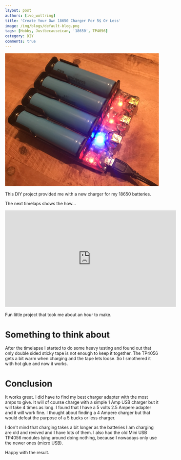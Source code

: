 ```yaml
---
layout: post
authors: [ivo_woltring]
title: 'Create Your Own 18650 Charger For 5$ Or Less'
image: /img/blogs/default-blog.png
tags: [Hobby, Justbecauseican, '18650', TP4056]
category: DIY
comments: true
---
```


![Charger](/img/blogs/2018/create-your-own-18650-charger-for-5$-or-less/Charger.jpg)

This DIY project provided me with a new charger for my 18650 batteries.

<!-- more -->

The next timelaps shows the how...

<iframe width="560" height="315" src="https://www.youtube.com/embed/3G4WdRP1Zxc" frameborder="0" allow="autoplay; encrypted-media" allowfullscreen></iframe>

Fun little project that took me about an hour to make.

# Something to think about

After the timelapse I started to do some heavy testing and found out that only double sided sticky tape is not enough to keep it together.
The TP4056 gets a bit warm when charging and the tape lets loose. So I smothered it with hot glue and now it works.

# Conclusion

It works great. I did have to find my best charger adapter with the most amps to give. 
It will of course charge with a simple 1 Amp USB charger but it will take 4 times as long.
I found that I have a 5 volts 2.5 Ampere adapter and it will work fine. I thought about
finding a 4 Ampere charger but that would defeat the purpose of a 5 bucks or less charger.

I don't mind that charging takes a bit longer as the batteries I am charging are old and
revived and I have lots of them. I also had the old Mini USB TP4056 modules lying around
doing nothing, because I nowadays only use the newer ones (micro USB).

Happy with the result.
  
        
